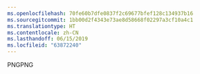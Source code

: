 ```yaml
---
ms.openlocfilehash: 70fe60b7dfe0837f2c69677bfef128c134937b16
ms.sourcegitcommit: 1bb00d2f4343e73ae8d58668f02297a3cf10a4c1
ms.translationtype: HT
ms.contentlocale: zh-CN
ms.lasthandoff: 06/15/2019
ms.locfileid: "63872240"
---
```

<span data-ttu-id="32c62-101">PNG</span><span class="sxs-lookup"><span data-stu-id="32c62-101">PNG</span></span>